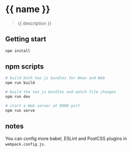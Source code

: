 # {{ name }}

> {{ description }}

## Getting start

```bash
npm install
```

## npm scripts

```bash
# build both two js bundles for Weex and Web
npm run build

# build the two js bundles and watch file changes
npm run dev

# start a Web server at 8080 port
npm run serve
```

## notes

You can config more babel, ESLint and PostCSS plugins in `webpack.config.js`.
